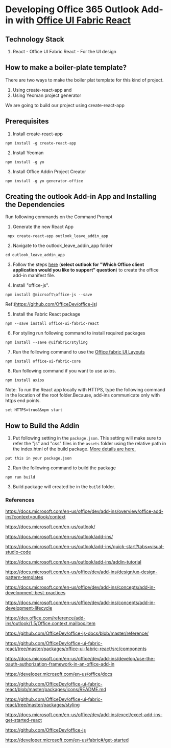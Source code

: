 # **Developing Office 365 Outlook Add-in with [Office UI Fabric React](https://developer.microsoft.com/en-us/fabric#/get-started#react)**
 
## **Technology Stack**
1) React - Office UI Fabric React - For the UI design

## How to make a boiler-plate template?
There are two ways to make the boiler plat template for this kind of project.

1) Using create-react-app and
2) Using Yeoman project generator

We are going to build our project using create-react-app

## **Prerequisites**
1)	Install create-react-app
```
npm install -g create-react-app
```
2)	Install Yeoman
```
npm install -g yo
```

3) Install Office Addin  Project Creator

```
npm install -g yo generator-office
```

## Creating the outlook Add-in App and Installing the Dependencies 

Run following commands on the Command Prompt

1) Generate the new React App

```
 npx create-react-app outlook_leave_addin_app
```
2) Navigate to the outlook_leave_addin_app folder

```
cd outlook_leave_addin_app
```

3) Follow the steps [here](https://docs.microsoft.com/en-us/office/dev/add-ins/excel/excel-add-ins-get-started-react#generate-the-manifest-file-and-sideload-the-add-in) (**select outlook for "Which Office client application would you like to support" question**) to create the office add-in manifest file.

4) Install "office-js".

```
npm install @micrsoft\office-js --save   
```

Ref:(https://github.com/OfficeDev/office-js)

5) Install the Fabric React package 

```
npm --save install office-ui-fabric-react
```

6) For styling run following command to install required packages

```
npm install --save @uifabric/styling
```

7) Run the following command to use the [Office fabric UI Layouts](https://developer.microsoft.com/en-us/fabric#/styles/layout)

```
npm install office-ui-fabric-core
```
8) Run following command if you want to use axios.

```
npm install axios
```

Note: To run the React app locally with HTTPS, type the following command in the location of the root folder.Because, add-ins communicate only with https end points. 


```
set HTTPS=true&&npm start
```

## How to Build the Addin 

1) Put following setting in the ```package.json```. This setting will make sure to refer the "js" and "css" files in the ```assets``` folder using the relative path in the index.html of the build package. [More details are here.](https://github.com/facebook/create-react-app/blob/master/packages/react-scripts/template/README.md#serving-the-same-build-from-different-paths)

```
put this in your package.json
```

2) Run the following command to build the package

```
npm run build
```

3) Build package will created be in the ```build``` folder.

### References

https://docs.microsoft.com/en-us/office/dev/add-ins/overview/office-add-ins?context=outlook/context

https://docs.microsoft.com/en-us/outlook/

https://docs.microsoft.com/en-us/outlook/add-ins/

https://docs.microsoft.com/en-us/outlook/add-ins/quick-start?tabs=visual-studio-code

https://docs.microsoft.com/en-us/outlook/add-ins/addin-tutorial


https://docs.microsoft.com/en-us/office/dev/add-ins/design/ux-design-pattern-templates

https://docs.microsoft.com/en-us/office/dev/add-ins/concepts/add-in-development-best-practices

https://docs.microsoft.com/en-us/office/dev/add-ins/concepts/add-in-development-lifecycle

https://dev.office.com/reference/add-ins/outlook/1.5/Office.context.mailbox.item

https://github.com/OfficeDev/office-js-docs/blob/master/reference/

https://github.com/OfficeDev/office-ui-fabric-react/tree/master/packages/office-ui-fabric-react/src/components

https://docs.microsoft.com/en-us/office/dev/add-ins/develop/use-the-oauth-authorization-framework-in-an-office-add-in

https://developer.microsoft.com/en-us/office/docs

https://github.com/OfficeDev/office-ui-fabric-react/blob/master/packages/icons/README.md

https://github.com/OfficeDev/office-ui-fabric-react/tree/master/packages/styling

https://docs.microsoft.com/en-us/office/dev/add-ins/excel/excel-add-ins-get-started-react

https://github.com/OfficeDev/office-js

https://developer.microsoft.com/en-us/fabric#/get-started
